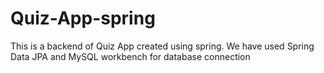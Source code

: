 # Quiz-App-spring
This is a backend of Quiz App created using spring.
We have used Spring Data JPA and MySQL workbench for database connection
